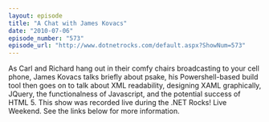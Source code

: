 ```yaml
---
layout: episode
title: "A Chat with James Kovacs"
date: "2010-07-06"
episode_number: "573"
episode_url: "http://www.dotnetrocks.com/default.aspx?ShowNum=573"
---
```


As Carl and Richard hang out in their comfy chairs broadcasting to your cell phone, James Kovacs talks briefly about psake, his Powershell-based build tool then goes on to talk about XML readability, designing XAML graphically, JQuery, the functionalness of Javascript, and the potential success of HTML 5. This show was recorded live during the .NET Rocks! Live Weekend. See the links below for more information. 
